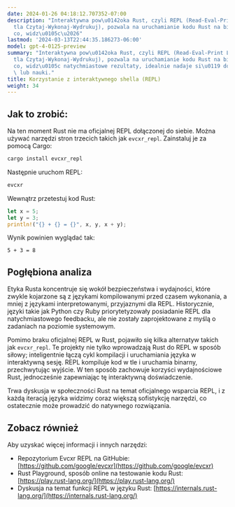 ```yaml
---
date: 2024-01-26 04:18:12.707352-07:00
description: "Interaktywna pow\u0142oka Rust, czyli REPL (Read-Eval-Print Loop - P\u0119\
  tla Czytaj-Wykonaj-Wydrukuj), pozwala na uruchamianie kodu Rust na bie\u017C\u0105\
  co, widz\u0105c\u2026"
lastmod: '2024-03-13T22:44:35.186273-06:00'
model: gpt-4-0125-preview
summary: "Interaktywna pow\u0142oka Rust, czyli REPL (Read-Eval-Print Loop - P\u0119\
  tla Czytaj-Wykonaj-Wydrukuj), pozwala na uruchamianie kodu Rust na bie\u017C\u0105\
  co, widz\u0105c natychmiastowe rezultaty, idealnie nadaje si\u0119 do eksperymentowania\
  \ lub nauki."
title: Korzystanie z interaktywnego shella (REPL)
weight: 34
---
```


## Jak to zrobić:
Na ten moment Rust nie ma oficjalnej REPL dołączonej do siebie. Można używać narzędzi stron trzecich takich jak `evcxr_repl`. Zainstaluj je za pomocą Cargo:

```sh
cargo install evcxr_repl
```

Następnie uruchom REPL:

```sh
evcxr
```

Wewnątrz przetestuj kod Rust:

```rust
let x = 5;
let y = 3;
println!("{} + {} = {}", x, y, x + y);
```

Wynik powinien wyglądać tak:

```
5 + 3 = 8
```

## Pogłębiona analiza
Etyka Rusta koncentruje się wokół bezpieczeństwa i wydajności, które zwykle kojarzone są z językami kompilowanymi przed czasem wykonania, a mniej z językami interpretowanymi, przyjaznymi dla REPL. Historycznie, języki takie jak Python czy Ruby priorytetyzowały posiadanie REPL dla natychmiastowego feedbacku, ale nie zostały zaprojektowane z myślą o zadaniach na poziomie systemowym.

Pomimo braku oficjalnej REPL w Rust, pojawiło się kilka alternatyw takich jak `evcxr_repl`. Te projekty nie tylko wprowadzają Rust do REPL w sposób siłowy; inteligentnie łączą cykl kompilacji i uruchamiania języka w interaktywną sesję. REPL kompiluje kod w tle i uruchamia binarny, przechwytując wyjście. W ten sposób zachowuje korzyści wydajnościowe Rust, jednocześnie zapewniając tę interaktywną doświadczenie.

Trwa dyskusja w społeczności Rust na temat oficjalnego wsparcia REPL, i z każdą iteracją języka widzimy coraz większą sofistykcję narzędzi, co ostatecznie może prowadzić do natywnego rozwiązania.

## Zobacz również
Aby uzyskać więcej informacji i innych narzędzi:
- Repozytorium Evcxr REPL na GitHubie: [https://github.com/google/evcxr](https://github.com/google/evcxr)
- Rust Playground, sposób online na testowanie kodu Rust: [https://play.rust-lang.org/](https://play.rust-lang.org/)
- Dyskusja na temat funkcji REPL w języku Rust: [https://internals.rust-lang.org/](https://internals.rust-lang.org/)

